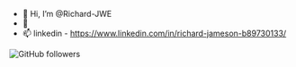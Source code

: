- 👋 Hi, I’m @Richard-JWE
- 🌱 
- 📫 linkedin - https://www.linkedin.com/in/richard-jameson-b89730133/

<img src="https://github.com/login?return_to=https%3A%2F%2Fgithub.com%2FRichard-JWE.githubusercontent.com" alt="GitHub followers" style="max-width: 100%;">


